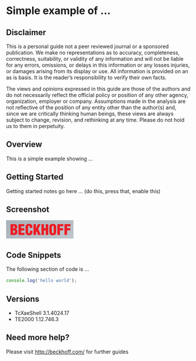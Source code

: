 # Simple example of ...

## Disclaimer
This is a personal guide not a peer reviewed journal or a sponsored publication. We make
no representations as to accuracy, completeness, correctness, suitability, or validity of any
information and will not be liable for any errors, omissions, or delays in this information or any
losses injuries, or damages arising from its display or use. All information is provided on an as
is basis. It is the reader’s responsibility to verify their own facts.

The views and opinions expressed in this guide are those of the authors and do not
necessarily reflect the official policy or position of any other agency, organization, employer or
company. Assumptions made in the analysis are not reflective of the position of any entity
other than the author(s) and, since we are critically thinking human beings, these views are
always subject to change, revision, and rethinking at any time. Please do not hold us to them
in perpetuity.

## Overview 
This is a simple example showing ...    

## Getting Started
Getting started notes go here ... (do this, press that, enable this)

## Screenshot
![image](./docs/images/Screenshot.png)

## Code Snippets
The following section of code is ...

```javascript
console.log('hello world');
```

## Versions
* TcXaeShell 3.1.4024.17
* TE2000 1.12.746.3

## Need more help?
Please visit http://beckhoff.com/ for further guides
